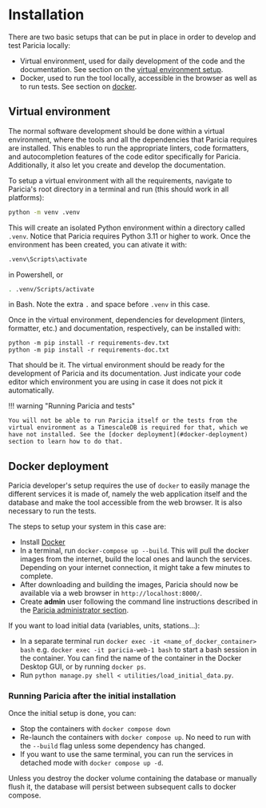 # Installation

There are two basic setups that can be put in place in order to develop and test Paricia locally:

- Virtual environment, used for daily development of the code and the documentation. See section on the [virtual environment setup](#virtual-environment).
- Docker, used to run the tool locally, accessible in the browser as well as to run tests. See section on [docker](#docker-deployment).

## Virtual environment

The normal software development should be done within a virtual environment, where the tools and all the dependencies that Paricia requires are installed. This enables to run the appropriate linters, code formatters, and autocompletion features of the code editor specifically for Paricia. Additionally, it also let you create and develop the documentation.

To setup a virtual environment with all the requirements, navigate to Paricia's root directory in a terminal and run (this should work in all platforms):

```bash
python -m venv .venv
```

This will create an isolated Python environment within a directory called `.venv`. Notice that Paricia requires Python 3.11 or higher to work. Once the environment has been created, you can ativate it with:

```ps
.venv\Scripts\activate
```

in Powershell, or

```bash
. .venv/Scripts/activate
```

in Bash. Note the extra `.` and space before `.venv` in this case.

Once in the virtual environment, dependencies for development (linters, formatter, etc.) and documentation, respectively, can be installed with:

```
python -m pip install -r requirements-dev.txt
python -m pip install -r requirements-doc.txt
```

That should be it. The virtual environment should be ready for the development of Paricia and its documentation. Just indicate your code editor which environment you are using in case it does not pick it automatically.

!!! warning "Running Paricia and tests"

    You will not be able to run Paricia itself or the tests from the virtual environment as a TimescaleDB is required for that, which we have not installed. See the [docker deployment](#docker-deployment) section to learn how to do that.

## Docker deployment

Paricia developer's setup requires the use of `docker` to easily manage the different services it is made of, namely the web application itself and the database and make the tool accessible from the web browser. It is also necessary to run the tests.

The steps to setup your system in this case are:

- Install [Docker](https://www.docker.com/)
- In a terminal, run `docker-compose up --build`. This will pull the docker images from the internet, build the local ones and launch the services. Depending on your internet connection, it might take a few minutes to complete.
- After downloading and building the images, Paricia should now be available via a web browser in `http://localhost:8000/`.
- Create **admin** user following the command line instructions described in the [Paricia administrator section](./admin.md#paricia-administrator).

If you want to load initial data (variables, units, stations...):

- In a separate terminal run `docker exec -it <name_of_docker_container> bash` e.g. `docker exec -it paricia-web-1 bash` to start a bash session in the container. You can find the name of the container in the Docker Desktop GUI, or by running `docker ps`.
- Run `python manage.py shell < utilities/load_initial_data.py`.

### Running Paricia after the initial installation

Once the initial setup is done, you can:

- Stop the containers with `docker compose down`
- Re-launch the containers with `docker compose up`. No need to run with the `--build` flag unless some dependency has changed.
- If you want to use the same terminal, you can run the services in detached mode with `docker compose up -d`.

Unless you destroy the docker volume containing the database or manually flush it, the database will persist between subsequent calls to docker compose.
